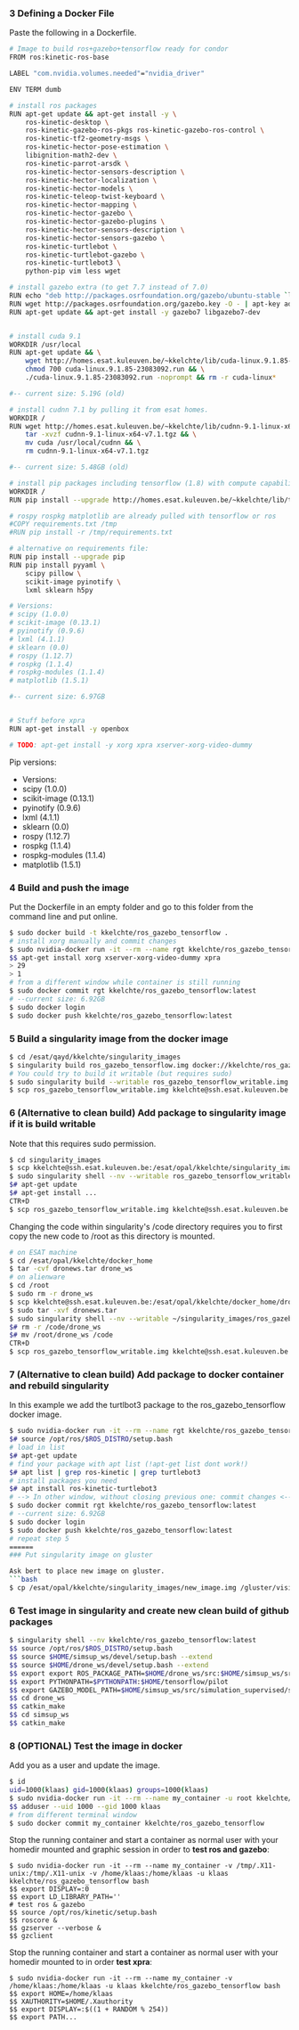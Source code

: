 
### 3 Defining a Docker File

Paste the following in a Dockerfile.

```bash
# Image to build ros+gazebo+tensorflow ready for condor
FROM ros:kinetic-ros-base

LABEL "com.nvidia.volumes.needed"="nvidia_driver"

ENV TERM dumb

# install ros packages
RUN apt-get update && apt-get install -y \
    ros-kinetic-desktop \
    ros-kinetic-gazebo-ros-pkgs ros-kinetic-gazebo-ros-control \
    ros-kinetic-tf2-geometry-msgs \
    ros-kinetic-hector-pose-estimation \
    libignition-math2-dev \
    ros-kinetic-parrot-arsdk \
    ros-kinetic-hector-sensors-description \
    ros-kinetic-hector-localization \
    ros-kinetic-hector-models \
    ros-kinetic-teleop-twist-keyboard \
    ros-kinetic-hector-mapping \
    ros-kinetic-hector-gazebo \
    ros-kinetic-hector-gazebo-plugins \
    ros-kinetic-hector-sensors-description \
    ros-kinetic-hector-sensors-gazebo \
    ros-kinetic-turtlebot \
    ros-kinetic-turtlebot-gazebo \
    ros-kinetic-turtlebot3 \
    python-pip vim less wget

# install gazebo extra (to get 7.7 instead of 7.0)
RUN echo "deb http://packages.osrfoundation.org/gazebo/ubuntu-stable `lsb_release -cs` main" > /etc/apt/sources.list.d/gazebo-stable.list 
RUN wget http://packages.osrfoundation.org/gazebo.key -O - | apt-key add -
RUN	apt-get update && apt-get install -y gazebo7 libgazebo7-dev


# install cuda 9.1 
WORKDIR /usr/local 
RUN apt-get update && \
	wget http://homes.esat.kuleuven.be/~kkelchte/lib/cuda-linux.9.1.85-23083092.run && \
	chmod 700 cuda-linux.9.1.85-23083092.run && \
	./cuda-linux.9.1.85-23083092.run -noprompt && rm -r cuda-linux*

#-- current size: 5.19G (old)

# install cudnn 7.1 by pulling it from esat homes.
WORKDIR /
RUN wget http://homes.esat.kuleuven.be/~kkelchte/lib/cudnn-9.1-linux-x64-v7.1.tgz && \
 	tar -xvzf cudnn-9.1-linux-x64-v7.1.tgz && \
	mv cuda /usr/local/cudnn && \
	rm cudnn-9.1-linux-x64-v7.1.tgz

#-- current size: 5.48GB (old)

# install pip packages including tensorflow (1.8) with compute capability >3.5
WORKDIR /
RUN pip install --upgrade http://homes.esat.kuleuven.be/~kkelchte/lib/tensorflow-1.8.0-cp27-cp27mu-linux_x86_64.whl

# rospy rospkg matplotlib are already pulled with tensorflow or ros
#COPY requirements.txt /tmp
#RUN pip install -r /tmp/requirements.txt

# alternative on requirements file:
RUN pip install --upgrade pip
RUN pip install pyyaml \
	scipy pillow \
	scikit-image pyinotify \
    lxml sklearn h5py

# Versions:
# scipy (1.0.0)
# scikit-image (0.13.1)
# pyinotify (0.9.6)
# lxml (4.1.1)
# sklearn (0.0)
# rospy (1.12.7)
# rospkg (1.1.4)
# rospkg-modules (1.1.4)
# matplotlib (1.5.1)

#-- current size: 6.97GB


# Stuff before xpra
RUN apt-get install -y openbox 

# TODO: apt-get install -y xorg xpra xserver-xorg-video-dummy 
```

Pip versions:
* Versions:
* scipy (1.0.0)
* scikit-image (0.13.1)
* pyinotify (0.9.6)
* lxml (4.1.1)
* sklearn (0.0)
* rospy (1.12.7)
* rospkg (1.1.4)
* rospkg-modules (1.1.4)
* matplotlib (1.5.1)

### 4 Build and push the image

Put the Dockerfile in an empty folder and go to this folder from the command line and put online.

```bash
$ sudo docker build -t kkelchte/ros_gazebo_tensorflow .
# install xorg manually and commit changes
$ sudo nvidia-docker run -it --rm --name rgt kkelchte/ros_gazebo_tensorflow bash
$$ apt-get install xorg xserver-xorg-video-dummy xpra
> 29
> 1
# from a different window while container is still running
$ sudo docker commit rgt kkelchte/ros_gazebo_tensorflow:latest
# --current size: 6.92GB
$ sudo docker login
$ sudo docker push kkelchte/ros_gazebo_tensorflow:latest
```


### 5 Build a singularity image from the docker image


```bash
$ cd /esat/qayd/kkelchte/singularity_images
$ singularity build ros_gazebo_tensorflow.img docker://kkelchte/ros_gazebo_tensorflow:latest
# You could try to build it writable (but requires sudo)
$ sudo singularity build --writable ros_gazebo_tensorflow_writable.img docker://kkelchte/ros_gazebo_tensorflow
$ scp ros_gazebo_tensorflow_writable.img kkelchte@ssh.esat.kuleuven.be:/esat/opal/kkelchte/singularity_images
```

### 6 (Alternative to clean build) Add package to singularity image if it is build writable

Note that this requires sudo permission. 
```bash
$ cd singularity_images
$ scp kkelchte@ssh.esat.kuleuven.be:/esat/opal/kkelchte/singularity_images/ros_gazebo_tensorflow_writable.img .
$ sudo singularity shell --nv --writable ros_gazebo_tensorflow_writable.img
$# apt-get update
$# apt-get install ...
CTR+D
$ scp ros_gazebo_tensorflow_writable.img kkelchte@ssh.esat.kuleuven.be:/esat/opal/kkelchte/singularity_images
```

Changing the code within singularity's /code directory requires you to first copy the new code to /root as this directory is mounted.

```bash
# on ESAT machine
$ cd /esat/opal/kkelchte/docker_home
$ tar -cvf dronews.tar drone_ws
# on alienware
$ cd /root 
$ sudo rm -r drone_ws
$ scp kkelchte@ssh.esat.kuleuven.be:/esat/opal/kkelchte/docker_home/dronews.tar .
$ sudo tar -xvf dronews.tar
$ sudo singularity shell --nv --writable ~/singularity_images/ros_gazebo_tensorflow_writable.img
$# rm -r /code/drone_ws
$# mv /root/drone_ws /code
CTR+D
$ scp ros_gazebo_tensorflow_writable.img kkelchte@ssh.esat.kuleuven.be:/esat/opal/kkelchte/singularity_images
```

### 7 (Alternative to clean build) Add package to docker container and rebuild singularity

In this example we add the turtlbot3 package to the ros_gazebo_tensorflow docker image.
```bash
$ sudo nvidia-docker run -it --rm --name rgt kkelchte/ros_gazebo_tensorflow:latest bash
$# source /opt/ros/$ROS_DISTRO/setup.bash
# load in list
$# apt-get update 
# find your package with apt list (!apt-get list dont work!)
$# apt list | grep ros-kinetic | grep turtlebot3
# install packages you need
$# apt install ros-kinetic-turtlebot3
# --> In other window, without closing previous one: commit changes <--
$ sudo docker commit rgt kkelchte/ros_gazebo_tensorflow:latest
# --current size: 6.92GB
$ sudo docker login
$ sudo docker push kkelchte/ros_gazebo_tensorflow:latest
# repeat step 5
======
### Put singularity image on gluster

Ask bert to place new image on gluster.
```bash
$ cp /esat/opal/kkelchte/singularity_images/new_image.img /gluster/visics/singularity/
```

### 6 Test image in singularity and create new clean build of github packages


```bash
$ singularity shell --nv kkelchte/ros_gazebo_tensorflow:latest
$$ source /opt/ros/$ROS_DISTRO/setup.bash
$$ source $HOME/simsup_ws/devel/setup.bash --extend
$$ source $HOME/drone_ws/devel/setup.bash --extend
$$ export export ROS_PACKAGE_PATH=$HOME/drone_ws/src:$HOME/simsup_ws/src:/opt/ros/kinetic/share
$$ export PYTHONPATH=$PYTHONPATH:$HOME/tensorflow/pilot
$$ export GAZEBO_MODEL_PATH=$HOME/simsup_ws/src/simulation_supervised/simulation_supervised_demo/models
$$ cd drone_ws
$$ catkin_make
$$ cd simsup_ws
$$ catkin_make
```
### 8 (OPTIONAL) Test the image in docker

Add you as a user and update the image.

```bash
$ id
uid=1000(klaas) gid=1000(klaas) groups=1000(klaas)
$ sudo nvidia-docker run -it --rm --name my_container -u root kkelchte/ros_gazebo_tensorflow bash
$$ adduser --uid 1000 --gid 1000 klaas
# from different terminal window
$ sudo docker commit my_container kkelchte/ros_gazebo_tensorflow
```

Stop the running container and start a container as normal user with your homedir mounted and graphic session in order to **test ros and gazebo**:

```
$ sudo nvidia-docker run -it --rm --name my_container -v /tmp/.X11-unix:/tmp/.X11-unix -v /home/klaas:/home/klaas -u klaas kkelchte/ros_gazebo_tensorflow bash
$$ export DISPLAY=:0
$$ export LD_LIBRARY_PATH=''
# test ros & gazebo
$$ source /opt/ros/kinetic/setup.bash
$$ roscore &
$$ gzserver --verbose &
$$ gzclient
```

Stop the running container and start a container as normal user with your homedir mounted to in order **test xpra**:

```
$ sudo nvidia-docker run -it --rm --name my_container -v /home/klaas:/home/klaas -u klaas kkelchte/ros_gazebo_tensorflow bash
$$ export HOME=/home/klaas
$$ XAUTHORITY=$HOME/.Xauthority
$$ export DISPLAY=:$((1 + RANDOM % 254))
$$ export PATH...
```